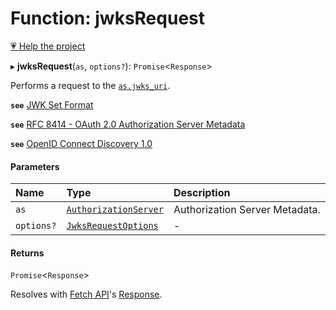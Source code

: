 # Function: jwksRequest

[💗 Help the project](https://github.com/sponsors/panva)

▸ **jwksRequest**(`as`, `options?`): `Promise`<`Response`\>

Performs a request to the
[`as.jwks_uri`](../interfaces/AuthorizationServer.md#jwks_uri).

**`see`** [JWK Set Format](https://www.rfc-editor.org/rfc/rfc7517.html#section-5)

**`see`** [RFC 8414 - OAuth 2.0 Authorization Server Metadata](https://www.rfc-editor.org/rfc/rfc8414.html#section-3)

**`see`** [OpenID Connect Discovery 1.0](https://openid.net/specs/openid-connect-discovery-1_0.html#ProviderConfig)

#### Parameters

| Name | Type | Description |
| :------ | :------ | :------ |
| `as` | [`AuthorizationServer`](../interfaces/AuthorizationServer.md) | Authorization Server Metadata. |
| `options?` | [`JwksRequestOptions`](../interfaces/JwksRequestOptions.md) | - |

#### Returns

`Promise`<`Response`\>

Resolves with
[Fetch API](https://developer.mozilla.org/en-US/docs/Web/API/Fetch_API)'s
[Response](https://developer.mozilla.org/en-US/docs/Web/API/Response).
